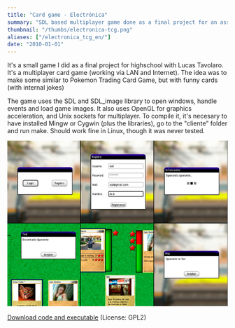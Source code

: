 ```yaml
---
title: "Card game - Electrónica"
summary: "SDL based multiplayer game done as a final project for an assignature."
thumbnail: "/thumbs/electronica-tcg.png"
aliases: ["/electronica_tcg_en/"]
date: "2010-01-01"
---
```

	
It's a small game I did as a final project for highschool with Lucas Tavolaro. It's a multiplayer card game (working via LAN and Internet). The idea was to make some similar to Pokemon Trading Card Game, but with funny cards (with internal jokes)

The game uses the SDL and SDL_image library to open windows, handle events and load game images. It also uses OpenGL for graphics acceleration, and Unix sockets for multiplayer. To compile it, it's necesary to have installed Mingw or Cygwin (plus the libraries), go to the "cliente" folder and run make. Should work fine in Linux, though it was never tested.

![Trading card game](/images/tcgort.jpg)

[Download code and executable](http://code.google.com/p/electronica-tgc/)
(License: GPL2)

